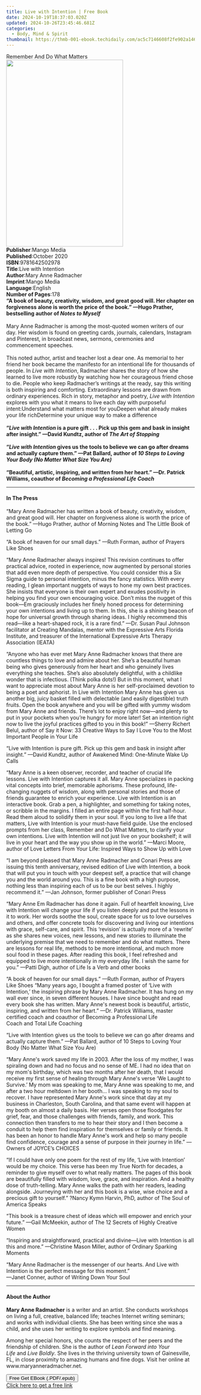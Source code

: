 ```yaml
---
title: Live with Intention | Free Book
date: 2024-10-19T18:37:03.020Z
updated: 2024-10-26T23:45:46.681Z
categories:
  - Body, Mind & Spirit
thumbnail: https://thmb-001-ebook.techidaily.com/ac5c7146608f2fe902a146dadd1c6c5be37a314e52f5df38c51b1bf7f010cc08.jpg
---
```

<main id="book-container">
  <div class="flex flex-col">
    <div class="book-brief flex-1 py-6 px-4 sm:p-6 md:py-10 md:px-8">
      <!-- brief-->
      <div class="book-brief-main">Remember And Do What Matters</div>
    </div>
    <div
      class="book-meta-info flex-1 grid gap-4 col-start-1 col-end-3 row-start-1 sm:mb-6 sm:grid-cols-4 lg:gap-6 lg:col-start-2 lg:row-end-6 lg:row-span-6 lg:mb-0"
    >
      <div
        class="book-meta-info-left place-content-center mt-4 p-4 text-sm leading-6 col-start-2 col-span-2 dark:text-slate-400"
      >
        <img
          class="w-full h-500 object-cover rounded-lg sm:h-255 sm:col-span-2 lg:col-span-full"
          src="https://img-001-ebook.techidaily.com/dda6da9fd921dbc13e0fc857b4c2d60d46bcaf3c80fadfccd22fb3c68329a13c.jpg"
          alt=""
          width="312"
          height="500"
        />
      </div>
      <div
        class="book-meta-info-right mt-2 col-start-1 row-start-2 col-span-3 self-center"
      >
        <!-- meta data  -->
        <div class="flex flex-col px-4 md:px-8">
          <div class="flex-1">
            <strong>Publisher</strong>:<span class="px-2">Mango Media</span>
          </div>
          <div class="flex-1">
            <strong>Published</strong>:<span class="px-2">October 2020</span>
          </div>
          <div class="flex-1">
            <strong>ISBN</strong>:<span class="px-2">9781642502978</span>
          </div>
          <div class="flex-1">
            <strong>Title</strong>:<span class="px-2">Live with Intention</span>
          </div>
          <div class="flex-1">
            <strong>Author</strong>:<span class="px-2"
              >Mary Anne Radmacher</span
            >
          </div>
          <div class="flex-1">
            <strong>Imprint</strong>:<span class="px-2">Mango Media</span>
          </div>
          <div class="flex-1">
            <strong>Language</strong>:<span class="px-2">English</span>
          </div>
          <div class="flex-1">
            <strong>Number of Pages</strong>:<span class="px-2">178</span>
          </div>
        </div>
      </div>
    </div>
    <div class="book-description flex-1 py-6 px-4 sm:p-6 md:py-10 md:px-8">
      <div class="book-description-main">
        <div accordion-content="" id="description">
          <b
            >“A book of beauty, creativity, wisdom, and great good will. Her
            chapter on forgiveness alone is worth the price of the book.” —Hugo
            Prather, bestselling author of <i>Notes to Myself</i></b
          ><br /><br />Mary Anne Radmacher is among the most-quoted women
          writers of our day. Her wisdom is found on greeting cards, journals,
          calendars, Instagram and Pinterest, in broadcast news, sermons,
          ceremonies and commencement speeches.<br /><br />This noted author,
          artist and teacher lost a dear one. As memorial to her friend her book
          became the manifesto for an intentional life for thousands of people.
          In <i>Live with Intention</i>, Radmacher shares the story of how she
          learned to live more robustly by watching how her courageous friend
          chose to die. People who keep Radmacher’s writings at the ready, say
          this writing is both inspiring and comforting. Extraordinary lessons
          are drawn from ordinary experiences. Rich in story, metaphor and
          poetry, <i>Live with Intention</i> explores with you what it means to
          live each day with purposeful intent:Understand what matters most for
          youDeepen what already makes your life richDetermine your unique way
          to make a difference<br /><br /><b
            >“<i>Live with Intention</i> is a pure gift&nbsp;.&nbsp;.&nbsp;.
            Pick up this gem and bask in insight after insight.” —David Kundtz,
            author of <i>The Art of Stopping</i></b
          ><br /><br /><b
            >“<i>Live with Intention</i> gives us the tools to believe we can go
            after dreams and actually capture them.” —Pat Ballard, author of
            <i>10 Steps to Loving Your Body (No Matter What Size You Are)</i></b
          ><br /><br /><b
            >“Beautiful, artistic, inspiring, and written from her heart.” —Dr.
            Patrick Williams, coauthor of
            <i>Becoming a Professional Life Coach</i></b
          >
        </div>
        <div class="accordion-fader"></div>
      </div>
    </div>
    <div class="book-excerpts flex-1 py-6 px-4 sm:p-6 md:py-10 md:px-8">
      <!-- excerpts-->
      <div class="book-excerpts-main">
        <hr />
        <h4 class="placeholder placeholder-heading">
          <span>In The Press</span>
        </h4>
        <p></p>
        <p>
          “Mary Anne Radmacher has written a book of beauty, creativity, wisdom,
          and great good will. Her chapter on forgiveness alone is worth the
          price of the book.” —Hugo Prather, author of&nbsp;Morning
          Notes&nbsp;and&nbsp;The Little Book of Letting Go
        </p>
        <p>
          “A book of heaven for our small days.” —Ruth Forman, author
          of&nbsp;Prayers Like Shoes
        </p>
        <p>
          “Mary Anne Radmacher always inspires! This revision continues to offer
          practical advice, rooted in experience, now augmented by personal
          stories that add even more depth of perspective. You could consider
          this a Six Sigma guide to personal intention, minus the fancy
          statistics. With every reading, I glean important nuggets of ways to
          hone my own best practices. She insists that everyone is their own
          expert and exudes positivity in helping you find your own encouraging
          voice. Don’t miss the nugget of this book—Em graciously includes her
          finely honed process for determining your own intentions and living up
          to them. In this, she is a shining beacon of hope for universal growth
          through sharing ideas. I highly recommend this read—like a
          heart-shaped rock, it is a rare find.” —Dr. Susan Paul Johnson
          facilitator at Creating Mandalas, mentor with the Expressive Arts
          Florida Institute, and treasurer of the International Expressive Arts
          Therapy Association (IEATA)
        </p>
        <p>
          “Anyone who has ever met Mary Anne Radmacher knows that there are
          countless things to love and admire about her. She’s a beautiful human
          being who gives generously from her heart and who genuinely lives
          everything she teaches. She’s also absolutely delightful, with a
          childlike wonder that is infectious. (Think polka dots!) But in this
          moment, what I want to appreciate most about Mary Anne is her
          self-proclaimed devotion to being a poet and aphorist. In&nbsp;Live
          with Intention&nbsp;Mary Anne has given us another big, juicy basket
          filled with delectable (and easily digestible) truth fruits. Open the
          book anywhere and you will be gifted with yummy wisdom from Mary Anne
          and friends. There’s lot to enjoy right now—and plenty to put in your
          pockets when you’re hungry for more later! Set an intention right now
          to live the joyful practices gifted to you in this book!” —Sherry
          Richert Belul, author of&nbsp;Say it Now: 33 Creative Ways to Say I
          Love You to the Most Important People in Your Life
        </p>
        <p>
          “Live with Intention&nbsp;is pure gift. Pick up this gem and bask in
          insight after insight.” —David Kundtz, author of&nbsp;Awakened Mind:
          One-Minute Wake Up Calls
        </p>
        <p>
          “Mary Anne is a keen observer, recorder, and teacher of crucial life
          lessons.&nbsp;Live with Intention&nbsp;captures it all. Mary Anne
          specializes in packing vital concepts into brief, memorable aphorisms.
          These profound, life-changing nuggets of wisdom, along with personal
          stories and those of friends guarantee to enrich your
          experience.&nbsp;Live with Intention&nbsp;is an interactive book. Grab
          a pen, a highlighter, and something for taking notes, or scribble in
          the margins. I filled an entire page within the first half-hour. Read
          them aloud to solidify them in your soul. If you long to live a life
          that matters,&nbsp;Live with Intention&nbsp;is your must-have field
          guide. Use the enclosed prompts from her class, Remember and Do What
          Matters, to clarify your own intentions.&nbsp;Live with
          Intention&nbsp;will not just live on your bookshelf; it will live in
          your heart and the way you show up in the world.” —Marci Moore, author
          of&nbsp;Love Letters From Your Life: Inspired Ways to Show Up with
          Love
        </p>
        <p>
          “I am beyond pleased that Mary Anne Radmacher and Conari Press are
          issuing this tenth anniversary, revised edition of&nbsp;Live with
          Intention, a book that will put you in touch with your deepest self, a
          practice that will change you and the world around you. This is a fine
          book with a high purpose, nothing less than inspiring each of us to be
          our best selves. I highly recommend it.” —Jan Johnson, former
          publisher of Conari Press
        </p>
        <p>
          “Mary Anne Em Radmacher has done it again. Full of heartfelt
          knowing,&nbsp;Live with Intention&nbsp;will change your life if you
          listen deeply and put the lessons in it to work. Her words soothe the
          soul, create space for us to love ourselves and others, and offer
          concrete tools for discovering and living our intentions with grace,
          self-care, and spirit. This ‘revision’ is actually more of a ‘rewrite’
          as she shares new voices, new lessons, and new stories to illuminate
          the underlying premise that we need to remember and do what matters.
          There are lessons for real life, methods to be more intentional, and
          much more soul food in these pages. After reading this book, I feel
          refreshed and equipped to live more intentionally in my everyday life.
          I wish the same for you.” —Patti Digh, author of&nbsp;Life Is a
          Verb&nbsp;and other books
        </p>
        <p>
          “A book of heaven for our small days.” —Ruth Forman, author
          of&nbsp;Prayers Like Shoes&nbsp;“Many years ago, I bought a framed
          poster of ‘Live with Intention,’ the inspiring phrase by Mary Anne
          Radmacher. It has hung on my wall ever since, in seven different
          houses. I have since bought and read every book she has written. Mary
          Anne's newest book is beautiful, artistic, inspiring, and written from
          her heart.” —Dr. Patrick Williams, master certified coach and coauthor
          of&nbsp;Becoming a Professional Life Coach&nbsp;and&nbsp;Total Life
          Coaching
        </p>
        <p>
          “Live with Intention&nbsp;gives us the tools to believe we can go
          after dreams and actually capture them.” —Pat Ballard, author
          of&nbsp;10 Steps to Loving Your Body (No Matter What Size You Are)
        </p>
        <p>
          “Mary Anne's work saved my life in 2003. After the loss of my mother,
          I was spiraling down and had no focus and no sense of ME. I had no
          idea that on my mom's birthday, which was two months after her death,
          that I would receive my first sense of healing through Mary Anne's
          verse ‘We Laught to Survive.’ My mom was speaking to me, Mary Anne was
          speaking to me, and after a two hour meltdown in her booth... I was
          speaking to my soul to recover. I have represented Mary Anne's work
          since that day at my business in Charleston, South Carolina, and that
          same event will happen at my booth on almost a daily basis. Her verses
          open those floodgates for grief, fear, and those challenges with
          friends, family, and work. This connection then transfers to me to
          hear their story and I then become a conduit to help them find
          inspiration for themselves or family or friends. It has been an honor
          to handle Mary Anne's work and help so many people find confidence,
          courage and a sense of purpose in their journey in life.” —Owners of
          JOYCE’s CHOICES
        </p>
        <p>
          “If I could have only one poem for the rest of my life, ‘Live with
          Intention’ would be my choice. This verse has been my True North for
          decades, a reminder to give myself over to what really matters. The
          pages of this book are beautifully filled with wisdom, love, grace,
          and inspiration. And a healthy dose of truth-telling. Mary Anne walks
          the path with her readers, leading alongside. Journeying with her and
          this book is a wise, wise choice and a precious gift to yourself.”
          ?Nancy Kymn Harvin, PhD, author of&nbsp;The Soul of America Speaks
        </p>
        <p>
          “This book is a treasure chest of ideas which will empower and enrich
          your future.” —Gail McMeekin, author of&nbsp;The 12 Secrets of Highly
          Creative Women
        </p>
        <p>
          “Inspiring and straightforward, practical and divine—Live with
          Intention&nbsp;is all this and more.” —Christine Mason Miller, author
          of&nbsp;Ordinary Sparking Moments
        </p>
        <p>
          “Mary Anne Radmacher is the messenger of our hearts. And&nbsp;Live
          with Intention&nbsp;is the perfect message for this moment.”<br />—Janet
          Conner, author of&nbsp;Writing Down Your Soul
        </p>
        <p></p>
      </div>
    </div>
    <div class="book-about-author flex-1 py-6 px-4 sm:p-6 md:py-10 md:px-8">
      <!-- about author-->
      <div class="book-main-author-main">
        <hr />
        <h4 class="placeholder placeholder-heading">
          <span>About the Author</span>
        </h4>
        <p></p>
        <p>
          <b>Mary Anne Radmacher</b>&nbsp;is a writer and an artist. She
          conducts workshops on living a full, creative, balanced life; teaches
          Internet writing seminars; and works with individual clients. She has
          been writing since she was a child, and she uses her writing to
          explore symbols and find meaning.
        </p>
        <p>
          Among her special honors, she counts the respect of her peers and the
          friendship of children. She is the author of&nbsp;<i
            >Lean Forward into Your Life</i
          >&nbsp;and&nbsp;<i>Live Boldly</i>. She lives in the thriving
          university town of Gainesville, FL, in close proximity to amazing
          humans and fine dogs. Visit her online at www.maryanneradmacher.net.
        </p>
        <p></p>
      </div>
    </div>
    <div class="book-free-get flex-1 py-6 px-4 sm:p-6 md:py-10 md:px-8">
      <button
        id="btn-free-get"
        class="bg-blue-500 hover:bg-blue-700 text-white font-bold py-2 px-4 rounded"
      >
        Free Get EBook (.PDF/.epub)
      </button>
      <div id="countdown-display" class="px-2 text-lg mt-2"></div>
      <a
        id="free-link"
        class="hidden bg-blue-500 hover:bg-blue-700 text-white font-bold py-2 px-4 rounded"
        href="https://www.ebooks.com/en-us/book/210307562/live-with-intention/mary-anne-radmacher/"
        target="_blank"
        >Click here to get a free link</a
      >
    </div>
    <script>
      let countdownTime = 0;
      let countdownInterval = null;
      document
        .getElementById('btn-free-get')
        .addEventListener('click', startCountdown);
      function startCountdown() {
        countdownTime = new Date().getTime() + 60000 * 3;
        countdownInterval = setInterval(updateCountdown, 1000);
        document.getElementById('btn-free-get').disabled = true;
        document
          .getElementById('btn-free-get')
          .classList.add('bg-gray-500', 'cursor-not-allowed');
      }
      function updateCountdown() {
        let currentTime = new Date().getTime();
        let timeLeft = countdownTime - currentTime;
        let secondsLeft = Math.floor(timeLeft / 1000);
        document.getElementById('countdown-display').innerHTML =
          `Remaining time: ${secondsLeft} seconds.`;
        if (secondsLeft <= 0) {
          clearInterval(countdownInterval);
          document.getElementById('btn-free-get').classList.add('hidden');
          document.getElementById('free-link').classList.remove('hidden');
          document.getElementById('countdown-display').innerHTML = '';
        }
      }
    </script>
  </div>
</main>

<ins class="adsbygoogle"
      style="display:block"
      data-ad-client="ca-pub-7571918770474297"
      data-ad-slot="8358498916"
      data-ad-format="auto"
      data-full-width-responsive="true"></ins>
    